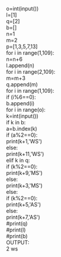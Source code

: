 o=int(input())                                                                                                                                                            
l=[1]                                                                                                                                                                
q=[2]                                                                                                                                           
b=[]                                                                                                                                                                   
n=1                                                                                                                                                                       
m=2                                                                                                                                                                       
p=[1,3,5,7,13]                                                                                                                                                               
for i in range(1,109):                                                                                                                                                    
    n=n+6                                                                                                                                                       
    l.append(n)                                                                                                                                                       
for i in range(2,109):                                                                                                                                          
    m=m+3                                                                                                                                                             
    q.append(m)                                                                                                                                         
for i in range(1,109):                                                                                                                                   
    if (i%6==0):                                                                                                                                                     
      b.append(i)                                                                                                                                                
for i in range(o):                                                                                                                                                        
    k=int(input())                                                                                                                                                        
    if k in b:                                                                                                                                                            
        a=b.index(k)                                                                                                                                                   
        if (a%2==0):                                                                                                                                                
          print(k+1,'WS')                                                                                                                                         
        else:                                                                                                                                                           
          print(k+11,'WS')                                                                                                                                              
        elif k in q:                                                                                                                                                           
        if (k%2==0):                                                                                                                                              
            print(k+9,'MS')                                                                                                                                      
        else:                                                                                                                                                     
            print(k+3,'MS')                                                                                                                                          
        else:                                                                                                                                                          
        if (k%2==0):                                                                                                                                                       
            print(k+5,'AS')                                                                                                                                                 
            else:                                                                                                                                                          
            print(k+7,'AS')                                                                                                                                           
#print(q)                                                                                                                                                            
#print(l)                                                                                                                                                       
#print(b)                                                                                                                                                                                                                                                                                                                                           
OUTPUT:                                                                                                                                                                 
2 ws
